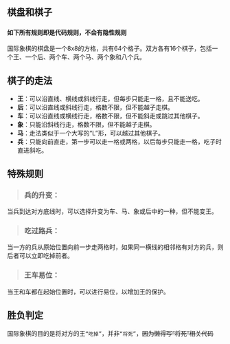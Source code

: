 ## 棋盘和棋子
### `如下所有规则即是代码规则，不会有隐性规则`
国际象棋的棋盘是一个8x8的方格，共有64个格子。双方各有16个棋子，包括一个王、一个后、两个车、两个马、两个象和八个兵。

## 棋子的走法
- **王‌**：可以沿直线、横线或斜线行走，但每步只能走一格，且不能送吃。
- **后**‌：可以沿直线或斜线行走，格数不限，但不能越子走棋。
- **车**‌：可以沿直线或横线行走，格数不限，但不能斜走或跳过其他棋子。
- **象‌**：只能沿斜线行走，格数不限，但不能越子走棋。
- **马‌**：走法类似于一个大写的“L”形，可以越过其他棋子。
- **兵‌**：只能向前直走，第一步可以走一格或两格，以后每步只能走一格，吃子时直进斜吃。

## 特殊规则
> ### 兵的升变‌：
当兵到达对方底线时，可以选择升变为车、马、象或后中的一种，但不能变王。

> ### 吃过路兵‌：
当一方的兵从原始位置向前一步走两格时，如果同一横线的相邻格有对方的兵，则后者可以立即吃掉前者。

> ### 王车易位‌：
当王和车都在起始位置时，可以进行易位，以增加王的保护。

## 胜负判定
国际象棋的目的是将对方的王`“吃掉”`，并非`“将死”`，~~因为懒得写“将死”相关代码~~